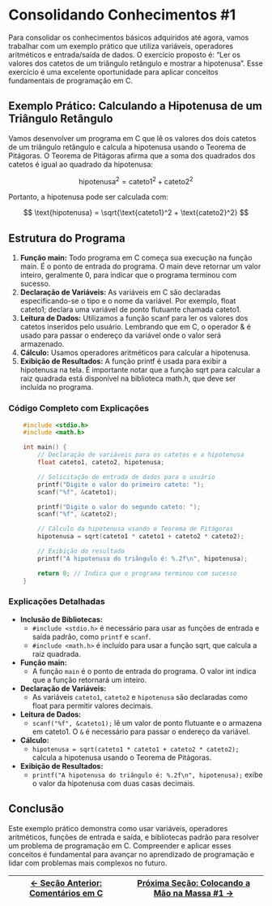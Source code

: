 # Consolidando Conhecimentos #1

Para consolidar os conhecimentos básicos adquiridos até agora, vamos trabalhar com um exemplo prático que utiliza variáveis, operadores aritméticos e entrada/saída de dados. O exercício proposto é: “Ler os valores dos catetos de um triângulo retângulo e mostrar a hipotenusa”. Esse exercício é uma excelente oportunidade para aplicar conceitos fundamentais de programação em C.

## Exemplo Prático: Calculando a Hipotenusa de um Triângulo Retângulo

Vamos desenvolver um programa em C que lê os valores dos dois catetos de um triângulo retângulo e calcula a hipotenusa usando o Teorema de Pitágoras. O Teorema de Pitágoras afirma que a soma dos quadrados dos catetos é igual ao quadrado da hipotenusa:

$$
 \text{hipotenusa}^2 = \text{cateto1}^2 + \text{cateto2}^2 
$$

Portanto, a hipotenusa pode ser calculada com:

$$
 \text{hipotenusa} = \sqrt{\text{cateto1}^2 + \text{cateto2}^2} 
$$

## Estrutura do Programa

1. **Função main:** Todo programa em C começa sua execução na função main. É o ponto de entrada do programa. O main deve retornar um valor inteiro, geralmente 0, para indicar que o programa terminou com sucesso.
2. **Declaração de Variáveis:** As variáveis em C são declaradas especificando-se o tipo e o nome da variável. Por exemplo, float cateto1; declara uma variável de ponto flutuante chamada cateto1.
3. **Leitura de Dados:** Utilizamos a função scanf para ler os valores dos catetos inseridos pelo usuário. Lembrando que em C, o operador & é usado para passar o endereço da variável onde o valor será armazenado.
4. **Cálculo:** Usamos operadores aritméticos para calcular a hipotenusa.
5. **Exibição de Resultados:** A função printf é usada para exibir a hipotenusa na tela. É importante notar que a função sqrt para calcular a raiz quadrada está disponível na biblioteca math.h, que deve ser incluída no programa.

### Código Completo com Explicações
```c
    #include <stdio.h>
    #include <math.h>

    int main() {
        // Declaração de variáveis para os catetos e a hipotenusa
        float cateto1, cateto2, hipotenusa;

        // Solicitação de entrada de dados para o usuário
        printf("Digite o valor do primeiro cateto: ");
        scanf("%f", &cateto1);

        printf("Digite o valor do segundo cateto: ");
        scanf("%f", &cateto2);

        // Cálculo da hipotenusa usando o Teorema de Pitágoras
        hipotenusa = sqrt(cateto1 * cateto1 + cateto2 * cateto2);

        // Exibição do resultado
        printf("A hipotenusa do triângulo é: %.2f\n", hipotenusa);

        return 0; // Indica que o programa terminou com sucesso
    }
```

### Explicações Detalhadas
- **Inclusão de Bibliotecas:**
    - `#include <stdio.h>` é necessário para usar as funções de entrada e saída padrão, como `printf` e `scanf`.
    - `#include <math.h>` é incluído para usar a função sqrt, que calcula a raiz quadrada.
- **Função main:**
    - A função `main` é o ponto de entrada do programa. O valor int indica que a função retornará um inteiro.
- **Declaração de Variáveis:**
    - As variáveis `cateto1`, `cateto2` e `hipotenusa` são declaradas como float para permitir valores decimais.
- **Leitura de Dados:**
    - `scanf("%f", &cateto1);` lê um valor de ponto flutuante e o armazena em cateto1. O `&` é necessário para passar o endereço da variável.
- **Cálculo:**
    - `hipotenusa = sqrt(cateto1 * cateto1 + cateto2 * cateto2);` calcula a hipotenusa usando o Teorema de Pitágoras.
- **Exibição de Resultados:**
    - `printf("A hipotenusa do triângulo é: %.2f\n", hipotenusa);` exibe o valor da hipotenusa com duas casas decimais.

## Conclusão

Este exemplo prático demonstra como usar variáveis, operadores aritméticos, funções de entrada e saída, e bibliotecas padrão para resolver um problema de programação em C. Compreender e aplicar esses conceitos é fundamental para avançar no aprendizado de programação e lidar com problemas mais complexos no futuro.

| [← Seção Anterior: Comentários em C]() | [Próxima Seção: Colocando a Mão na Massa #1 →]() |
|---------------------------|------------------------------------------------------|
